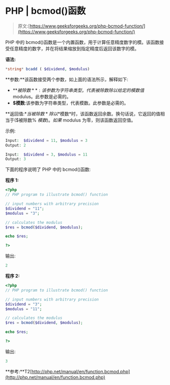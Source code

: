 # PHP | bcmod()函数

> 原文:[https://www.geeksforgeeks.org/php-bcmod-function/](https://www.geeksforgeeks.org/php-bcmod-function/)

PHP 中的 bcmod()函数是一个内置函数，用于计算任意精度数字的模。该函数接受任意精度的数字，并在将结果缩放到指定精度后返回该数字的模。

**语法:**

```php
*string* bcadd ( $dividend, $modulus)
```

**参数:**该函数接受两个参数，如上面的语法所示，解释如下:

*   **$被除数**:该参数为字符串类型，代表被除数除以给定的模数值$ modulus。此参数是必需的。
*   **$模数**:该参数为字符串类型，代表模数。此参数是必需的。

**返回值:**当*$被除数*除以*$模数*时，该函数返回余数。换句话说，它返回的值相当于($被除数% $模数)。如果$ modulus 为零，则该函数返回空值。

示例:

```php
Input:  $dividend = 11, $modulus = 3
Output: 2

Input:  $dividend = 3, $modulus = 11
Output: 3

```

下面的程序说明了 PHP 中的 bcmod()函数:

**程序 1:**

```php
<?php
// PHP program to illustrate bcmod() function

// input numbers with arbitrary precision
$dividend = "11";
$modulus = "3";

// calculates the modulus
$res = bcmod($dividend, $modulus);

echo $res;

?>
```

输出:

```php
2

```

**程序 2:**

```php
<?php
// PHP program to illustrate bcmod() function

// input numbers with arbitrary precision
$dividend = "3";
$modulus = "11";

// calculates the modulus
$res = bcmod($dividend, $modulus);

echo $res;

?>
```

输出:

```php
3

```

**参考:**T2[http://php.net/manual/en/function.bcmod.php](http://php.net/manual/en/function.bcmod.php)